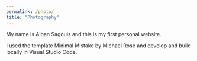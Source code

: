 ```yaml
---
permalink: /photo/
title: "Photography"
---
```


My name is Alban Sagouis and this is my first personal website.

I used the template Minimal Mistake by Michael Rose and develop and build locally in Visual Studio Code.